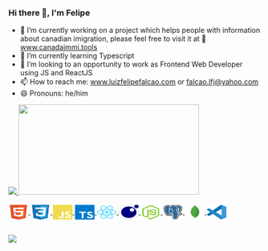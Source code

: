 ### Hi there 👋, I'm Felipe

- 🔭 I’m currently working on a project which helps people with information about canadian imigration, please feel free to visit it at 🍁 www.canadaimmi.tools
- 🌱 I’m currently learning Typescript
- 👯 I’m looking to an opportunity to work as Frontend Web Developer using JS and ReactJS
- 📫 How to reach me: www.luizfelipefalcao.com or falcao.lfj@yahoo.com
- 😄 Pronouns: he/him

 <div>
  <a href="https://github.com/luizfelipefalcao">
  <img height="180em" src="https://github-readme-stats.vercel.app/api?username=luizfelipefalcao&show_icons=true&theme=dracula&include_all_commits=true&count_private=true"/>
  <img height="180em" width="360em" src="https://github-readme-stats.vercel.app/api/top-langs/?username=luizfelipefalcao&layout=compact&langs_count=7&theme=dracula"/>
</div>
<div style="display: inline_block"><br>
  <img align="center" alt="LF-HTML" height="30" width="40" src="https://raw.githubusercontent.com/devicons/devicon/master/icons/html5/html5-original.svg">
  <img align="center" alt="LF-CSS" height="30" width="40" src="https://raw.githubusercontent.com/devicons/devicon/master/icons/css3/css3-original.svg">
  <img align="center" alt="LF-Js" height="30" width="40" src="https://raw.githubusercontent.com/devicons/devicon/master/icons/javascript/javascript-plain.svg">
  <img align="center" alt="LF-Ts" height="30" width="40" src="https://raw.githubusercontent.com/devicons/devicon/master/icons/typescript/typescript-plain.svg">
  <img align="center" alt="LF-React" height="30" width="40" src="https://raw.githubusercontent.com/devicons/devicon/master/icons/react/react-original.svg">
  <img align="center" alt="LF-Lua" height="30" width="40" src="https://raw.githubusercontent.com/devicons/devicon/master/icons/lua/lua-original.svg">
  <img align="center" alt="LF-NodeJS" height="30" width="40" src="https://raw.githubusercontent.com/devicons/devicon/master/icons/nodejs/nodejs-original.svg">
  <img align="center" alt="LF-PostgreSQL" height="30" width="40" src="https://raw.githubusercontent.com/devicons/devicon/master/icons/postgresql/postgresql-original.svg">
  <img align="center" alt="LF-MongoDB" height="30" width="40" src="https://raw.githubusercontent.com/devicons/devicon/master/icons/mongodb/mongodb-original.svg">
  <img align="center" alt="LF-VSCode" height="30" width="40" src="https://raw.githubusercontent.com/devicons/devicon/master/icons/vscode/vscode-original.svg">
</div>
  
  ##
 
<div> 
  <a href="https://www.linkedin.com/in/luizfelipejfalcao" target="_blank"><img src="https://img.shields.io/badge/-LinkedIn-%230077B5?style=for-the-badge&logo=linkedin&logoColor=white" target="_blank"></a> 
</div>
